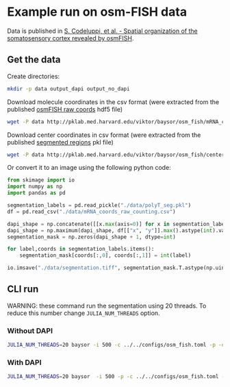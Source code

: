 # Example run on osm-FISH data

Data is published in [S. Codeluppi, et al. - Spatial organization of the somatosensory cortex revealed by osmFISH](https://doi.org/10.1038/s41592-018-0175-z).

## Get the data

Create directories:

```bash
mkdir -p data output_dapi output_no_dapi
```

Download molecule coordinates in the csv format (were extracted from the published [osmFISH raw coords](https://storage.googleapis.com/linnarsson-lab-www-blobs/blobs/osmFISH/data/mRNA_coords_raw_counting.hdf5) hdf5 file)

```bash
wget -P data http://pklab.med.harvard.edu/viktor/baysor/osm_fish/mRNA_coords_raw_counting.csv
```

Download center coordinates in csv format (were extracted from the published [segmented regions](https://storage.googleapis.com/linnarsson-lab-www-blobs/blobs/osmFISH/data/polyT_seg.pkl) pkl file)

```bash
wget -P data http://pklab.med.harvard.edu/viktor/baysor/osm_fish/centers_from_segmentation.csv
```

Or convert it to an image using the following python code:

```python
from skimage import io
import numpy as np
import pandas as pd

segmentation_labels = pd.read_pickle("./data/polyT_seg.pkl")
df = pd.read_csv("./data/mRNA_coords_raw_counting.csv")

dapi_shape = np.concatenate([[x.max(axis=0)] for x in segmentation_labels.values()]).max(axis=0)
dapi_shape = np.maximum(dapi_shape, df[["x", "y"]].max().astype(int).values)
segmentation_mask = np.zeros(dapi_shape + 1, dtype=int)

for label,coords in segmentation_labels.items():
    segmentation_mask[coords[:,0], coords[:,1]] = int(label)

io.imsave("./data/segmentation.tiff", segmentation_mask.T.astype(np.uint16))
```

## CLI run

WARNING: these command run the segmentation using 20 threads. To reduce this number change `JULIA_NUM_THREADS` option.

### Without DAPI

```bash
JULIA_NUM_THREADS=20 baysor -i 500 -c ../../configs/osm_fish.toml -p -o ./output_no_dapi ./data/mRNA_coords_raw_counting.csv
```

### With DAPI

```bash
JULIA_NUM_THREADS=20 baysor  -i 500 -p -c ../../configs/osm_fish.toml -o ./output_dapi -p ./data/mRNA_coords_raw_counting.csv ./data/centers_from_segmentation.csv
```